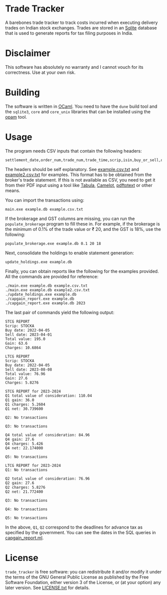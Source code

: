 Trade Tracker
=============

A barebones trade tracker to track costs incurred when executing
delivery trades on Indian stock exchanges. Trades are stored in an
[Sqlite](https://sqlite.org) database that is used to generate reports
for tax filing purposes in India.

# Disclaimer
This software has absolutely no warranty and I cannot vouch for its
correctness. Use at your own risk.

# Building
The software is written in [OCaml](https://ocaml.org/). You need to
have the `dune` build tool and the `sqlite3`, `core` and `core_unix`
libraries that can be installed using the
[opam](https://opam.ocaml.org/) tool.

# Usage
The program needs CSV inputs that contain the following headers:

    settlement_date,order_num,trade_num,trade_time,scrip,isin,buy_or_sell,quantity,peramount,exchange_fees,stt,stamp_duty,sebi_turnover_fees,brokerage,gst

The headers should be self explanatory. See
[example.csv.txt](example.csv.txt) and
[example2.csv.txt](example2.csv.txt) for examples. This format has to
be obtained from the broker's trade statement. If this is not
available as CSV, you need to get it from their PDF input using a tool
like [Tabula](https://tabula.technology/),
[Camelot](https://camelot-py.readthedocs.io/en/master/),
[pdftotext](https://pypi.org/project/pdftotext/) or other means.

You can import the transactions using:

    main.exe example.db example.csv.txt

If the brokerage and GST columns are missing, you can run the
`populate_brokerage` program to fill these in. For example, if the
brokerage is the minimum of 0.1% of the trade value or ₹ 20, and the
GST is 18%, use the following:

    populate_brokerage.exe example.db 0.1 20 18

Next, consolidate the holdings to enable statement generation:

    update_holdings.exe example.db

Finally, you can obtain reports like the following for the examples
provided. All the commands are provided for reference:

    ./main.exe example.db example.csv.txt
    ./main.exe example.db example2.csv.txt
    ./update_holdings.exe example.db
    ./capgain_report.exe example.db
    ./capgain_report.exe example.db 2023

The last pair of commands yield the following output:

    STCG REPORT
    Scrip: STOCKA
    Buy date: 2022-04-05
    Sell date: 2023-04-01
    Total value: 195.0
    Gain: 63.6
    Charges: 10.6864

    LTCG REPORT
    Scrip: STOCKA
    Buy date: 2022-04-05
    Sell date: 2023-08-08
    Total value: 76.96
    Gain: 27.6
    Charges: 5.8276

    STCG REPORT for 2023-2024
    Q1 total value of consideration: 110.04
    Q1 gain: 36.0
    Q1 charges: 5.2604
    Q1 net: 30.739600

    Q2: No transactions

    Q3: No transactions

    Q4 total value of consideration: 84.96
    Q4 gain: 27.6
    Q4 charges: 5.426
    Q4 net: 22.174000

    Q5: No transactions

    LTCG REPORT for 2023-2024
    Q1: No transactions

    Q2 total value of consideration: 76.96
    Q2 gain: 27.6
    Q2 charges: 5.8276
    Q2 net: 21.772400

    Q3: No transactions

    Q4: No transactions

    Q5: No transactions

In the above, `Q1`, `Q2` correspond to the deadlines for advance tax
as specified by the government. You can see the dates in the SQL
queries in [capgain_report.ml](./bin/capgain_report.ml).

# License
`trade_tracker` is free software: you can redistribute it and/or
modify it under the terms of the GNU General Public License as
published by the Free Software Foundation, either version 3 of the
License, or (at your option) any later version. See
[LICENSE.txt](./LICENSE.txt) for details.
